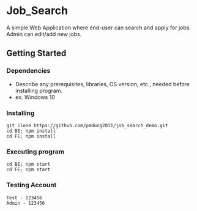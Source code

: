 # Job_Search

A simple Web Application where end-user can search and apply for jobs. Admin can edit/add new jobs.

## Getting Started

### Dependencies

* Describe any prerequisites, libraries, OS version, etc., needed before installing program.
* ex. Windows 10

### Installing

```
git clone https://github.com/pmdung2011/job_search_demo.git
cd BE; npm install
cd FE; npm install
```

### Executing program

```
cd BE; npm start
cd FE; npm start
```

### Testing Account
```
Test - 123456
Admin - 123456
```
